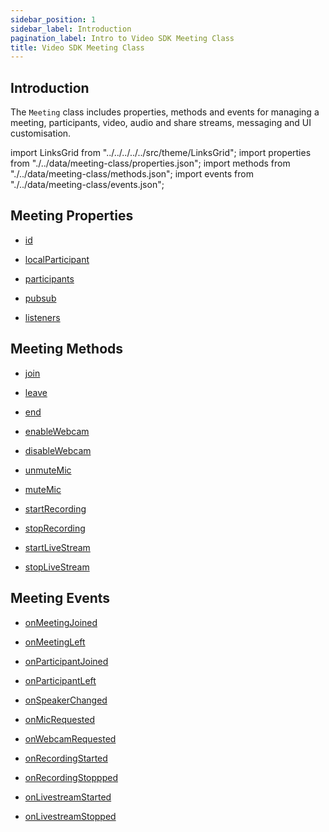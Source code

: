 ```yaml
---
sidebar_position: 1
sidebar_label: Introduction
pagination_label: Intro to Video SDK Meeting Class
title: Video SDK Meeting Class
---
```


<div class="sdk-api-ref">

## Introduction

The `Meeting` class includes properties, methods and events for managing a meeting, participants, video, audio and share streams, messaging and UI customisation.

import LinksGrid from "../../../../../src/theme/LinksGrid";
import properties from "./../data/meeting-class/properties.json";
import methods from "./../data/meeting-class/methods.json";
import events from "./../data/meeting-class/events.json";

## Meeting Properties

<div class="row">

<div class="col col--4 margin-bottom--lg" >

- [id](./properties.md#id)

</div>
<div class="col col--4 margin-bottom--lg" >

- [localParticipant](./properties.md#localparticipant)

</div>
<div class="col col--4 margin-bottom--lg" >

- [participants](./properties.md#participants)

</div>
<div class="col col--4 margin-bottom--lg" >

- [pubsub](./pubsub)

</div>
<div class="col col--4 margin-bottom--lg" >

- [listeners](./properties.md#listeners)

</div>

</div>

## Meeting Methods

<div class="row">

<div class="col col--4 margin-bottom--lg" >

- [join](./methods.md#join)

</div>
<div class="col col--4 margin-bottom--lg" >

- [leave](./methods.md#leave)

</div>
<div class="col col--4 margin-bottom--lg" >

- [end](./methods.md#end)

</div>
<div class="col col--4 margin-bottom--lg" >

- [enableWebcam](./methods.md#enablewebcam)

</div>
<div class="col col--4 margin-bottom--lg" >

- [disableWebcam](./methods.md#disablewebcam)

</div>
<div class="col col--4 margin-bottom--lg" >

- [unmuteMic](./methods.md#unmutemic)

</div>
<div class="col col--4 margin-bottom--lg" >

- [muteMic](./methods.md#mutemic)

</div>
<div class="col col--4 margin-bottom--lg" >

- [startRecording](./methods.md#startrecording)

</div>
<div class="col col--4 margin-bottom--lg" >

- [stopRecording](./methods.md#stoprecording)

</div>
<div class="col col--4 margin-bottom--lg" >

- [startLiveStream](./methods.md#startlivestream)

</div>
<div class="col col--4 margin-bottom--lg" >

- [stopLiveStream](./methods.md#startlivestream)

</div>

</div>

## Meeting Events

<div class="row">

<div class="col col--4 margin-bottom--lg" >

- [onMeetingJoined](./events.md#on-meeting-joined)

</div>
<div class="col col--4 margin-bottom--lg" >

- [onMeetingLeft](./events.md#on-meeting-left)

</div>
<div class="col col--4 margin-bottom--lg" >

- [onParticipantJoined](./events.md#on-participant-joined)

</div>
<div class="col col--4 margin-bottom--lg" >

- [onParticipantLeft](./events.md#on-participant-left)

</div>
<div class="col col--4 margin-bottom--lg" >

- [onSpeakerChanged](./events.md#on-speaker-changed)

</div>
<div class="col col--4 margin-bottom--lg" >

- [onMicRequested](./events.md#on-mic-requested)

</div>
<div class="col col--4 margin-bottom--lg" >

- [onWebcamRequested](./events.md#on-webcam-requested)

</div>
<div class="col col--4 margin-bottom--lg" >

- [onRecordingStarted](./events.md#on-recording-started)

</div>
<div class="col col--4 margin-bottom--lg" >

- [onRecordingStoppped](./events.md#on-recording-stopped)

</div>
<div class="col col--4 margin-bottom--lg" >

- [onLivestreamStarted](./events.md#on-livestream-started)

</div>
<div class="col col--4 margin-bottom--lg" >

- [onLivestreamStopped](./events.md#on-livestream-stopped)

</div>

</div>

</div>
